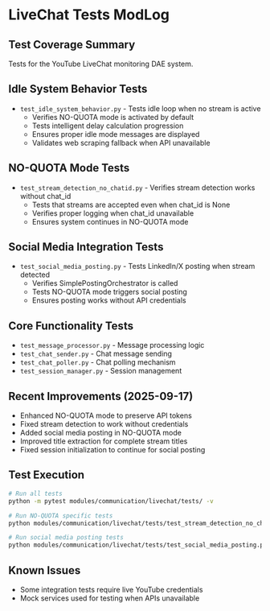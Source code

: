 # LiveChat Tests ModLog

## Test Coverage Summary
Tests for the YouTube LiveChat monitoring DAE system.

## Idle System Behavior Tests
- `test_idle_system_behavior.py` - Tests idle loop when no stream is active
  - Verifies NO-QUOTA mode is activated by default
  - Tests intelligent delay calculation progression
  - Ensures proper idle mode messages are displayed
  - Validates web scraping fallback when API unavailable

## NO-QUOTA Mode Tests
- `test_stream_detection_no_chatid.py` - Verifies stream detection works without chat_id
  - Tests that streams are accepted even when chat_id is None
  - Verifies proper logging when chat_id unavailable
  - Ensures system continues in NO-QUOTA mode

## Social Media Integration Tests
- `test_social_media_posting.py` - Tests LinkedIn/X posting when stream detected
  - Verifies SimplePostingOrchestrator is called
  - Tests NO-QUOTA mode triggers social posting
  - Ensures posting works without API credentials

## Core Functionality Tests
- `test_message_processor.py` - Message processing logic
- `test_chat_sender.py` - Chat message sending
- `test_chat_poller.py` - Chat polling mechanism
- `test_session_manager.py` - Session management

## Recent Improvements (2025-09-17)
- Enhanced NO-QUOTA mode to preserve API tokens
- Fixed stream detection to work without credentials
- Added social media posting in NO-QUOTA mode
- Improved title extraction for complete stream titles
- Fixed session initialization to continue for social posting

## Test Execution
```bash
# Run all tests
python -m pytest modules/communication/livechat/tests/ -v

# Run NO-QUOTA specific tests
python modules/communication/livechat/tests/test_stream_detection_no_chatid.py

# Run social media posting tests
python modules/communication/livechat/tests/test_social_media_posting.py
```

## Known Issues
- Some integration tests require live YouTube credentials
- Mock services used for testing when APIs unavailable